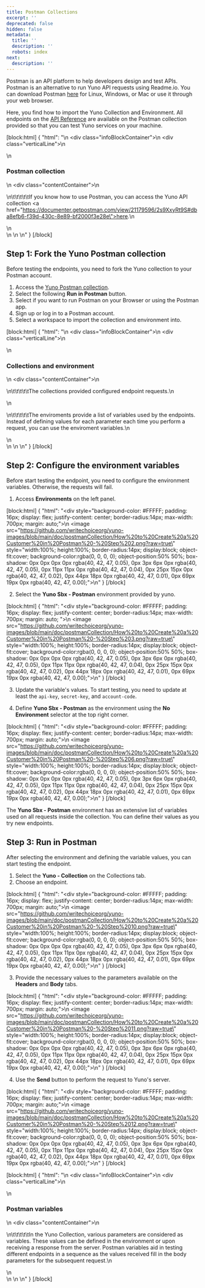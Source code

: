 ```yaml
---
title: Postman Collections
excerpt: ''
deprecated: false
hidden: false
metadata:
  title: ''
  description: ''
  robots: index
next:
  description: ''
---
```

Postman is an API platform to help developers design and test APIs. Postman is an alternative to run Yuno API requests using Readme.io. You can download Postman [here](https://www.postman.com/downloads/) for Linux, Windows, or Mac or use it through your web browser.

Here, you find how to import the Yuno Collection and Environment. All endpoints on the [API Reference](ref:introduction)  are available on the Postman collection provided so that you can test Yuno services on your machine.

[block:html]
{
  "html": "<body>\n  <div class=\"infoBlockContainer\">\n    <div class=\"verticalLine\"></div>\n    <div>\n      <h3>Postman collection</h3>\n      <div class=\"contentContainer\">\n        <p>\n\t\t\t\t\tIf you know how to use Postman, you can access the Yuno API collection <a href=\"https://documenter.getpostman.com/view/21179596/2s9XxyRt9S#dba8efb6-f39d-430c-8e89-bf2000f3e28e\">here</a>.\n        </p>\n      </div>\n    </div>\n  </div>\n</body>"
}
[/block]


## Step 1: Fork the Yuno Postman collection

Before testing the endpoints, you need to fork the Yuno collection to your Postman account.

1. Access the [Yuno Postman collection](https://documenter.getpostman.com/view/21179596/2s9XxyRt9S#dba8efb6-f39d-430c-8e89-bf2000f3e28e).
2. Select the following **Run in Postman** button.
3. Select if you want to run Postman on your Browser or using the Postman app. 
4. Sign up or log in to a Postman account.
5. Select a workspace to import the collection and environment into. 

[block:html]
{
  "html": "<body>\n  <div class=\"infoBlockContainer\">\n    <div class=\"verticalLine\"></div>\n    <div>\n      <h3>Collections and environment</h3>\n      <div class=\"contentContainer\">\n        <p>\n\t\t\t\t\tThe collections provided configured endpoint requests.\n        </p>\n        <p>\n\t\t\t\t\tThe enviroments provide a list of variables used by the endpoints. Instead of defining values for each parameter each time you perform a request, you can use the enviroment variables.\n        </p>\n      </div>\n    </div>\n  </div>\n</body>"
}
[/block]


## Step 2: Configure the environment variables

Before start testing the endpoint, you need to configure the environment variables. Otherwise, the requests will fail.

1. Access **Environments** on the left panel.

[block:html]
{
  "html": "<div style=\"background-color: #FFFFF; padding: 16px; display: flex; justify-content: center; border-radius:14px; max-width: 700px; margin: auto;\">\n  <image src=\"https://github.com/writechoiceorg/yuno-images/blob/main/doc/postmanCollection/How%20to%20Create%20a%20Customer%20in%20Postman%20-%20Step%202.png?raw=true\" style=\"width:100%; height:100%; border-radius:14px; display:block; object-fit:cover; background-color:rgba(0, 0, 0, 0); object-position:50% 50%; box-shadow: 0px 0px 0px 0px rgba(40, 42, 47, 0.05), 0px 3px 6px 0px rgba(40, 42, 47, 0.05), 0px 11px 11px 0px rgba(40, 42, 47, 0.04), 0px 25px 15px 0px rgba(40, 42, 47, 0.02), 0px 44px 18px 0px rgba(40, 42, 47, 0.01), 0px 69px 19px 0px rgba(40, 42, 47, 0.00);\"></image>\n</div>"
}
[/block]


2. Select the **Yuno Sbx - Postman** environment provided by yuno.

[block:html]
{
  "html": "<div style=\"background-color: #FFFFF; padding: 16px; display: flex; justify-content: center; border-radius:14px; max-width: 700px; margin: auto; \">\n  <image src=\"https://github.com/writechoiceorg/yuno-images/blob/main/doc/postmanCollection/How%20to%20Create%20a%20Customer%20in%20Postman%20-%20Step%203.png?raw=true\" style=\"width:100%; height:100%; border-radius:14px; display:block; object-fit:cover; background-color:rgba(0, 0, 0, 0); object-position:50% 50%; box-shadow: 0px 0px 0px 0px rgba(40, 42, 47, 0.05), 0px 3px 6px 0px rgba(40, 42, 47, 0.05), 0px 11px 11px 0px rgba(40, 42, 47, 0.04), 0px 25px 15px 0px rgba(40, 42, 47, 0.02), 0px 44px 18px 0px rgba(40, 42, 47, 0.01), 0px 69px 19px 0px rgba(40, 42, 47, 0.00);\"></image>\n</div>"
}
[/block]


3. Update the variable's values. To start testing, you need to update at least the `api-key`, `secret-key`, and `account-code`.

4. Define **Yuno Sbx - Postman** as the environment using the **No Environment** selector at the top right corner.

[block:html]
{
  "html": "<div style=\"background-color: #FFFFF; padding: 16px; display: flex; justify-content: center; border-radius:14px; max-width: 700px; margin: auto;\">\n  <image src=\"https://github.com/writechoiceorg/yuno-images/blob/main/doc/postmanCollection/How%20to%20Create%20a%20Customer%20in%20Postman%20-%20Step%206.png?raw=true\" style=\"width:100%; height:100%; border-radius:14px; display:block; object-fit:cover; background-color:rgba(0, 0, 0, 0); object-position:50% 50%; box-shadow: 0px 0px 0px 0px rgba(40, 42, 47, 0.05), 0px 3px 6px 0px rgba(40, 42, 47, 0.05), 0px 11px 11px 0px rgba(40, 42, 47, 0.04), 0px 25px 15px 0px rgba(40, 42, 47, 0.02), 0px 44px 18px 0px rgba(40, 42, 47, 0.01), 0px 69px 19px 0px rgba(40, 42, 47, 0.00);\"></image>\n</div>"
}
[/block]


The **Yuno Sbx - Postman** environment has an extensive list of variables used on all requests inside the collection. You can define their values as you try new endpoints. 

## Step 3: Run in Postman

After selecting the environment and defining the variable values, you can start testing the endpoint.

1. Select the **Yuno - Collection** on the Collections tab.
2. Choose an endpoint.

[block:html]
{
  "html": "<div style=\"background-color: #FFFFF; padding: 16px; display: flex; justify-content: center; border-radius:14px; max-width: 700px; margin: auto;\">\n  <image src=\"https://github.com/writechoiceorg/yuno-images/blob/main/doc/postmanCollection/How%20to%20Create%20a%20Customer%20in%20Postman%20-%20Step%2010.png?raw=true\" style=\"width:100%; height:100%; border-radius:14px; display:block; object-fit:cover; background-color:rgba(0, 0, 0, 0); object-position:50% 50%; box-shadow: 0px 0px 0px 0px rgba(40, 42, 47, 0.05), 0px 3px 6px 0px rgba(40, 42, 47, 0.05), 0px 11px 11px 0px rgba(40, 42, 47, 0.04), 0px 25px 15px 0px rgba(40, 42, 47, 0.02), 0px 44px 18px 0px rgba(40, 42, 47, 0.01), 0px 69px 19px 0px rgba(40, 42, 47, 0.00);\"></image>\n</div>"
}
[/block]


3. Provide the necessary values to the parameters available on the **Headers** and **Body** tabs.

[block:html]
{
  "html": "<div style=\"background-color: #FFFFF; padding: 16px; display: flex; justify-content: center; border-radius:14px; max-width: 700px; margin: auto;\">\n  <image src=\"https://github.com/writechoiceorg/yuno-images/blob/main/doc/postmanCollection/How%20to%20Create%20a%20Customer%20in%20Postman%20-%20Step%2011.png?raw=true\" style=\"width:100%; height:100%; border-radius:14px; display:block; object-fit:cover; background-color:rgba(0, 0, 0, 0); object-position:50% 50%; box-shadow: 0px 0px 0px 0px rgba(40, 42, 47, 0.05), 0px 3px 6px 0px rgba(40, 42, 47, 0.05), 0px 11px 11px 0px rgba(40, 42, 47, 0.04), 0px 25px 15px 0px rgba(40, 42, 47, 0.02), 0px 44px 18px 0px rgba(40, 42, 47, 0.01), 0px 69px 19px 0px rgba(40, 42, 47, 0.00);\"></image>\n</div>"
}
[/block]


4. Use the **Send** button to perform the request to Yuno's server.

[block:html]
{
  "html": "<div style=\"background-color: #FFFFF; padding: 16px; display: flex; justify-content: center; border-radius:14px; max-width: 700px; margin: auto;\">\n  <image src=\"https://github.com/writechoiceorg/yuno-images/blob/main/doc/postmanCollection/How%20to%20Create%20a%20Customer%20in%20Postman%20-%20Step%2012.png?raw=true\" style=\"width:100%; height:100%; border-radius:14px; display:block; object-fit:cover; background-color:rgba(0, 0, 0, 0); object-position:50% 50%; box-shadow: 0px 0px 0px 0px rgba(40, 42, 47, 0.05), 0px 3px 6px 0px rgba(40, 42, 47, 0.05), 0px 11px 11px 0px rgba(40, 42, 47, 0.04), 0px 25px 15px 0px rgba(40, 42, 47, 0.02), 0px 44px 18px 0px rgba(40, 42, 47, 0.01), 0px 69px 19px 0px rgba(40, 42, 47, 0.00);\"></image>\n</div>"
}
[/block]


[block:html]
{
  "html": "<body>\n  <div class=\"infoBlockContainer\">\n    <div class=\"verticalLine\"></div>\n    <div>\n      <h3>Postman variables</h3>\n      <div class=\"contentContainer\">\n        <p>\n\t\t\t\t\tIn the Yuno Collection, various parameters are considered as variables. These values can be defined in the environment or upon receiving a response from the server. Postman variables aid in testing different endpoints in a sequence as the values received fill in the body parameters for the subsequent request.\n        </p>\n      </div>\n    </div>\n  </div>\n</body>"
}
[/block]